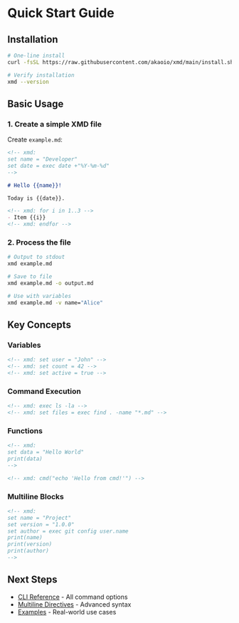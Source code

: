 # Quick Start Guide

## Installation

```bash
# One-line install
curl -fsSL https://raw.githubusercontent.com/akaoio/xmd/main/install.sh | bash

# Verify installation
xmd --version
```

## Basic Usage

### 1. Create a simple XMD file

Create `example.md`:
```markdown
<!-- xmd:
set name = "Developer"
set date = exec date +"%Y-%m-%d"
-->

# Hello {{name}}!

Today is {{date}}.

<!-- xmd: for i in 1..3 -->
- Item {{i}}
<!-- xmd: endfor -->
```

### 2. Process the file

```bash
# Output to stdout
xmd example.md

# Save to file
xmd example.md -o output.md

# Use with variables
xmd example.md -v name="Alice"
```

## Key Concepts

### Variables
```markdown
<!-- xmd: set user = "John" -->
<!-- xmd: set count = 42 -->
<!-- xmd: set active = true -->
```

### Command Execution
```markdown
<!-- xmd: exec ls -la -->
<!-- xmd: set files = exec find . -name "*.md" -->
```

### Functions
```markdown
<!-- xmd:
set data = "Hello World"
print(data)
-->

<!-- xmd: cmd("echo 'Hello from cmd!'") -->
```

### Multiline Blocks
```markdown
<!-- xmd:
set name = "Project"
set version = "1.0.0"
set author = exec git config user.name
print(name)
print(version)
print(author)
-->
```

## Next Steps

- [CLI Reference](cli-reference.md) - All command options
- [Multiline Directives](multiline-directives.md) - Advanced syntax
- [Examples](../examples/) - Real-world use cases